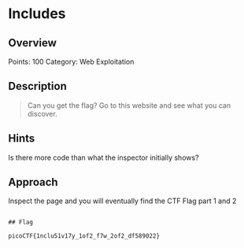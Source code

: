 # Includes

## Overview

Points: 100
Category: Web Exploitation

## Description

> Can you get the flag? Go to this website and see what you can discover.
## Hints

Is there more code than what the inspector initially shows?

## Approach

Inspect the page and you will eventually find the CTF Flag part 1 and 2
```

## Flag

picoCTF{1nclu51v17y_1of2_f7w_2of2_df589022}
